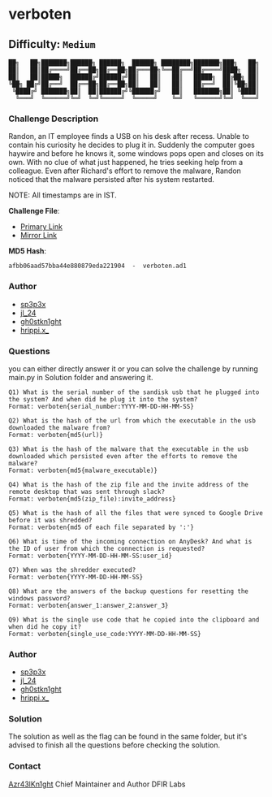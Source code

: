 # verboten
## Difficulty: `Medium`

```
██╗   ██╗███████╗██████╗ ██████╗  ██████╗ ████████╗███████╗███╗   ██╗
██║   ██║██╔════╝██╔══██╗██╔══██╗██╔═══██╗╚══██╔══╝██╔════╝████╗  ██║
██║   ██║█████╗  ██████╔╝██████╔╝██║   ██║   ██║   █████╗  ██╔██╗ ██║
╚██╗ ██╔╝██╔══╝  ██╔══██╗██╔══██╗██║   ██║   ██║   ██╔══╝  ██║╚██╗██║
 ╚████╔╝ ███████╗██║  ██║██████╔╝╚██████╔╝   ██║   ███████╗██║ ╚████║
  ╚═══╝  ╚══════╝╚═╝  ╚═╝╚═════╝  ╚═════╝    ╚═╝   ╚══════╝╚═╝  ╚═══╝

```

### Challenge Description

Randon, an IT employee finds a USB on his desk after recess. Unable to contain his curiosity he decides to plug it in. Suddenly the computer goes haywire and before he knows it, some windows pops open and closes on its own. With no clue of what just happened, he tries seeking help from a colleague. Even after Richard's effort to remove the malware, Randon noticed that the malware persisted after his system restarted.

NOTE: All timestamps are in IST.

**Challenge File**:
+ [Primary Link](https://drive.google.com/drive/folders/1nPeDwniE4gHdXz_x70_oC433f3cXLvbe?usp=sharing)
+ [Mirror Link](https://mega.nz/file/MvkzWBTA#SNdR2q4_8EhqHFUI-1_1Ae0k1wI5ZwVJLsgyBrYV05o)

**MD5 Hash**: 

`afbb06aad57bba44e880879eda221904  -  verboten.ad1`

### Author

- [sp3p3x](https://twitter.com/sp3p3x)
- [jl_24](https://twitter.com/j0hith)
- [gh0stkn1ght](https://twitter.com/mspr75)
- [hrippi.x_](https://twitter.com/hrippix_) 

### Questions 

you can either directly answer it or you can solve the challenge by running main.py in Solution folder and answering it.

```
Q1) What is the serial number of the sandisk usb that he plugged into the system? And when did he plug it into the system?
Format: verboten{serial_number:YYYY-MM-DD-HH-MM-SS}

Q2) What is the hash of the url from which the executable in the usb downloaded the malware from?
Format: verboten{md5(url)}

Q3) What is the hash of the malware that the executable in the usb downloaded which persisted even after the efforts to remove the malware?
Format: verboten{md5{malware_executable)}

Q4) What is the hash of the zip file and the invite address of the remote desktop that was sent through slack?
Format: verboten{md5(zip_file):invite_address}

Q5) What is the hash of all the files that were synced to Google Drive before it was shredded?
Format: verboten{md5 of each file separated by ':'}

Q6) What is time of the incoming connection on AnyDesk? And what is the ID of user from which the connection is requested?
Format: verboten{YYYY-MM-DD-HH-MM-SS:user_id}

Q7) When was the shredder executed?
Format: verboten{YYYY-MM-DD-HH-MM-SS}

Q8) What are the answers of the backup questions for resetting the windows password?
Format: verboten{answer_1:answer_2:answer_3}

Q9) What is the single use code that he copied into the clipboard and when did he copy it?
Format: verboten{single_use_code:YYYY-MM-DD-HH-MM-SS}
```

### Author

- [sp3p3x](https://twitter.com/sp3p3x)
- [jl_24](https://twitter.com/j0hith)
- [gh0stkn1ght](https://twitter.com/mspr75)
- [hrippi.x_](https://twitter.com/hrippix_) 

### Solution

The solution as well as the flag can be found in the same folder, but it's advised to finish all the questions before checking the solution.

### Contact

[Azr43lKn1ght](https://twitter.com/Azr43lKn1ght)
Chief Maintainer and Author
DFIR Labs